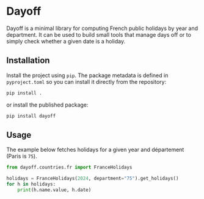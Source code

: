 # Dayoff

Dayoff is a minimal library for computing French public holidays by year and department. It can be used to build small tools that manage days off or to simply check whether a given date is a holiday.

## Installation

Install the project using `pip`. The package metadata is defined in `pyproject.toml` so you can install it directly from the repository:

```bash
pip install .
```

or install the published package:

```bash
pip install dayoff
```

## Usage

The example below fetches holidays for a given year and département (Paris is `75`).

```python
from dayoff.countries.fr import FranceHolidays

holidays = FranceHolidays(2024, department="75").get_holidays()
for h in holidays:
    print(h.name.value, h.date)
```
